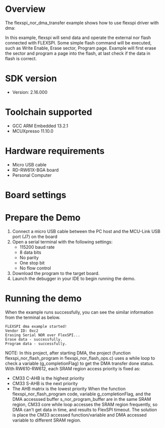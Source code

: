 Overview
========
The flexspi_nor_dma_transfer example shows how to use flexspi driver with dma:

In this example, flexspi will send data and operate the external nor flash connected with FLEXSPI. Some simple flash command will
be executed, such as Write Enable, Erase sector, Program page.
Example will first erase the sector and program a page into the flash, at last check if the data in flash is correct.

SDK version
===========
- Version: 2.16.000

Toolchain supported
===================
- GCC ARM Embedded  13.2.1
- MCUXpresso  11.10.0

Hardware requirements
=====================
- Micro USB cable
- RD-RW61X-BGA board
- Personal Computer

Board settings
==============

Prepare the Demo
================
1.  Connect a micro USB cable between the PC host and the MCU-Link USB port (J7) on the board
2.  Open a serial terminal with the following settings:
    - 115200 baud rate
    - 8 data bits
    - No parity
    - One stop bit
    - No flow control
3.  Download the program to the target board.
4.  Launch the debugger in your IDE to begin running the demo.

Running the demo
================
When the example runs successfully, you can see the similar information from the terminal as below.

~~~~~~~~~~~~~~~~~~~~~~~~~~~~
FLEXSPI dma example started!
Vendor ID: 0xc2
Erasing Serial NOR over FlexSPI...
Erase data - successfully. 
Program data - successfully. 
~~~~~~~~~~~~~~~~~~~~~~~~~~~~

NOTE:
In this project, after starting DMA, the project (function flexspi_nor_flash_program in flexspi_nor_flash_ops.c)
uses a while loop to check a variable (g_completionFlag) to get the DMA transfer done status.
With RW610-RW612, each SRAM region access priority is fixed as:
 - CM33 C-AHB is the highest priority
 - CM33 S-AHB is the next priority
 - The AHB matrix is the lowest priority
When the function flexspi_nor_flash_program code, variable g_completionFlag, and the DMA
accesssed buffer s_nor_program_buffer are in the same SRAM region, CM33 core while loop accesses
the SRAM region frequently, so DMA can't get data in time, and results to FlexSPI timeout.
The solution is place the CM33 accessed function/variable and DMA accessed variable to different SRAM region.
